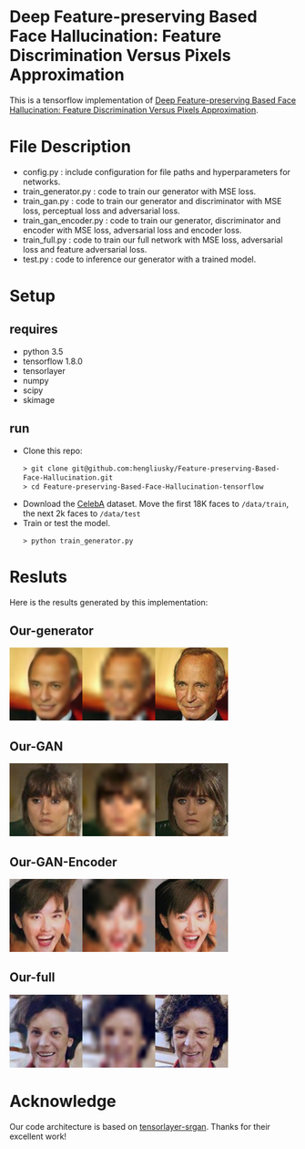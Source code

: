 # Deep Feature-preserving Based Face Hallucination: Feature Discrimination Versus Pixels Approximation

This is a tensorflow implementation of [Deep Feature-preserving Based Face Hallucination: Feature Discrimination Versus Pixels Approximation]().

# File Description
* config.py : include configuration for file paths and hyperparameters for networks.
* train_generator.py : code to train our generator with MSE loss.
* train_gan.py : code to train our generator and discriminator with MSE loss, perceptual loss and adversarial loss.
* train_gan_encoder.py : code to train our generator, discriminator and encoder with MSE loss, adversarial loss and encoder loss.
* train_full.py : code to train our full network with MSE loss, adversarial loss and feature adversarial loss.
* test.py : code to inference our generator with a trained model.

# Setup
## requires
+ python 3.5
+ tensorflow 1.8.0
+ tensorlayer
+ numpy
+ scipy
+ skimage

## run
- Clone this repo:
    ```
    > git clone git@github.com:hengliusky/Feature-preserving-Based-Face-Hallucination.git
    > cd Feature-preserving-Based-Face-Hallucination-tensorflow
    ```
- Download the [CelebA](http://mmlab.ie.cuhk.edu.hk/projects/CelebA.html) dataset. Move the first 18K faces to `/data/train`, the next 2k faces to `/data/test`
- Train or test the model.
    ```
    > python train_generator.py
    ```

# Resluts
Here is the results generated by this implementation:
## Our-generator
![](./results/our-generator/018001.png)
## Our-GAN
![](./results/our-GAN/018004.png)
## Our-GAN-Encoder
![](./results/our-GAN-Encoder/018007.png)
## Our-full
![](./results/our-full/018010.png)

# Acknowledge
Our code architecture is based on [tensorlayer-srgan](https://github.com/tensorlayer/srgan). Thanks for their excellent work!